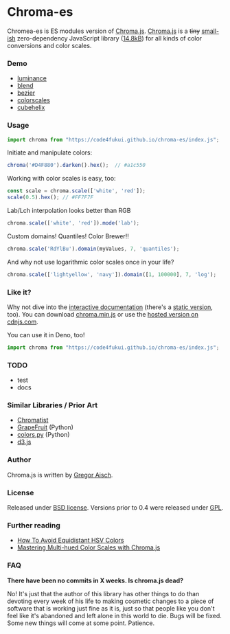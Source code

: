 # Chroma-es

Chromea-es is ES modules version of [Chroma.js](https://vis4.net/chromajs/). [Chroma.js](https://vis4.net/chromajs/) is a ~~tiny~~ [small-ish](https://bundlephobia.com/result?p=chroma-js) zero-dependency JavaScript library ([14.8kB](https://bundlephobia.com/result?p=chroma-js)) for all kinds of color conversions and color scales.

### Demo

- [luminance](https://code4fukui.github.io/chroma-es/test/html/luminance.html)
- [blend](https://code4fukui.github.io/chroma-es/test/html/blend.html)
- [bezier](https://code4fukui.github.io/chroma-es/test/html/bezier.html)
- [colorscales](https://code4fukui.github.io/chroma-es/test/html/colorscales.html)
- [cubehelix](https://code4fukui.github.io/chroma-es/test/html/cubehelix.html)

### Usage

```javascript
import chroma from "https://code4fukui.github.io/chroma-es/index.js";
```

Initiate and manipulate colors:

```javascript
chroma('#D4F880').darken().hex();  // #a1c550
```

Working with color scales is easy, too:

```javascript
const scale = chroma.scale(['white', 'red']);
scale(0.5).hex(); // #FF7F7F
```

Lab/Lch interpolation looks better than RGB

```javascript
chroma.scale(['white', 'red']).mode('lab');
```

Custom domains! Quantiles! Color Brewer!!

```javascript
chroma.scale('RdYlBu').domain(myValues, 7, 'quantiles');
```

And why not use logarithmic color scales once in your life?

```javascript
chroma.scale(['lightyellow', 'navy']).domain([1, 100000], 7, 'log');
```

### Like it?

Why not dive into the [interactive documentation](http://gka.github.io/chroma.js/) (there's a [static version](https://github.com/gka/chroma.js/blob/master/docs/src/index.md), too). You can download [chroma.min.js](https://raw.github.com/gka/chroma.js/master/chroma.min.js) or use the [hosted version on cdnjs.com](https://cdnjs.com/libraries/chroma-js).

You can use it in Deno, too!

```javascript
import chroma from "https://code4fukui.github.io/chroma-es/index.js";
```

### TODO

- test
- docs

### Similar Libraries / Prior Art

* [Chromatist](https://github.com/jrus/chromatist)
* [GrapeFruit](https://github.com/xav/Grapefruit) (Python)
* [colors.py](https://github.com/mattrobenolt/colors.py) (Python)
* [d3.js](https://github.com/mbostock/d3)

### Author

Chroma.js is written by [Gregor Aisch](http://driven-by-data.net).

### License

Released under [BSD license](http://opensource.org/licenses/BSD-3-Clause).
Versions prior to 0.4 were released under [GPL](http://www.gnu.org/licenses/gpl-3.0).

### Further reading

* [How To Avoid Equidistant HSV Colors](https://vis4.net/blog/posts/avoid-equidistant-hsv-colors/)
* [Mastering Multi-hued Color Scales with Chroma.js](https://vis4.net/blog/posts/mastering-multi-hued-color-scales/)

### FAQ

**There have been no commits in X weeks. Is chroma.js dead?**

No! It's just that the author of this library has other things to do than devoting every week of his life to making cosmetic changes to a piece of software that is working just fine as it is, just so that people like you don't feel like it's abandoned and left alone in this world to die. Bugs will be fixed. Some new things will come at some point. Patience.
